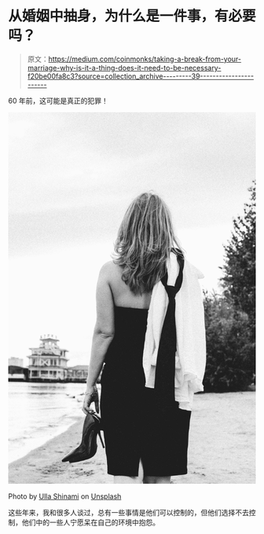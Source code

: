 # 从婚姻中抽身，为什么是一件事，有必要吗？

> 原文：<https://medium.com/coinmonks/taking-a-break-from-your-marriage-why-is-it-a-thing-does-it-need-to-be-necessary-f20be00fa8c3?source=collection_archive---------39----------------------->

60 年前，这可能是真正的犯罪！

![](img/bb862eac0cf523d7e77451f361d14f25.png)

Photo by [Ulla Shinami](https://unsplash.com/@ullashinami?utm_source=medium&utm_medium=referral) on [Unsplash](https://unsplash.com?utm_source=medium&utm_medium=referral)

这些年来，我和很多人谈过，总有一些事情是他们可以控制的，但他们选择不去控制，他们中的一些人宁愿呆在自己的环境中抱怨。